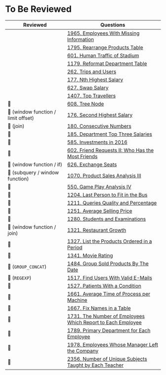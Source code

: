 # To Be Reviewed

| Reviewed                            | Questions                                                                          |
|-------------------------------------|------------------------------------------------------------------------------------|
|                                     | [1965. Employees With Missing Information](https://leetcode.com/problems/employees-with-missing-information/) |
|                                     | [1795. Rearrange Products Table](https://leetcode.com/problems/rearrange-products-table/) |
|                                     | [601. Human Traffic of Stadium](https://leetcode.com/problems/human-traffic-of-stadium/) |
|                                     | [1179. Reformat Department Table](https://leetcode.com/problems/reformat-department-table/) |
|                                     | [262. Trips and Users](https://leetcode.com/problems/trips-and-users/) |
|                                     | [177. Nth Highest Salary](https://leetcode.com/problems/nth-highest-salary/) |
|                                     | [627. Swap Salary](https://leetcode.com/problems/swap-salary/) |
|                                     | [1407. Top Travellers](https://leetcode.com/problems/top-travellers/) |
| 💙                                  | [608. Tree Node](https://leetcode.com/problems/tree-node/) |
| 🧡 (window function / limit offset) | [176. Second Highest Salary](https://leetcode.com/problems/second-highest-salary/) |
| 🧡 (join)                           | [180. Consecutive Numbers](https://leetcode.com/problems/consecutive-numbers/)     |
| 💙                                  | [185. Department Top Three Salaries](https://leetcode.com/problems/department-top-three-salaries/) |
| 💙                                  | [585. Investments in 2016](https://leetcode.com/problems/investments-in-2016/) |
| 💙                                  | [602. Friend Requests II: Who Has the Most Friends](https://leetcode.com/problems/friend-requests-ii-who-has-the-most-friends/) |
| 🧡 (window function / if)           | [626. Exchange Seats](https://leetcode.com/problems/exchange-seats/) |
| 🧡 (subquery / window function)     | [1070. Product Sales Analysis III](https://leetcode.com/problems/product-sales-analysis-iii/) |
| 💙                                  | [550. Game Play Analysis IV](https://leetcode.com/problems/game-play-analysis-iv/) |
| 💙                                  | [1204. Last Person to Fit in the Bus](https://leetcode.com/problems/last-person-to-fit-in-the-bus/) |
| 💙                                  | [1211. Queries Quality and Percentage](https://leetcode.com/problems/queries-quality-and-percentage/) |
| 💙                                  | [1251. Average Selling Price](https://leetcode.com/problems/average-selling-price/) |
| 💙                                  | [1280. Students and Examinations](https://leetcode.com/problems/students-and-examinations/) |
| 🧡 (window function / join)         | [1321. Restaurant Growth](https://leetcode.com/problems/restaurant-growth/) |
| 💙                                  | [1327. List the Products Ordered in a Period](https://leetcode.com/problems/list-the-products-ordered-in-a-period/) |
| 💙                                  | [1341. Movie Rating](https://leetcode.com/problems/movie-rating/) |
| 🧡 (`GROUP_CONCAT`)                 | [1484. Group Sold Products By The Date](https://leetcode.com/problems/group-sold-products-by-the-date/) |
| 🧡 (`REGEXP`)                       | [1517. Find Users With Valid E-Mails](https://leetcode.com/problems/find-users-with-valid-e-mails/) |
| 💙                                  | [1527. Patients With a Condition](https://leetcode.com/problems/patients-with-a-condition/) |
| 💙                                  | [1661. Average Time of Process per Machine](https://leetcode.com/problems/average-time-of-process-per-machine/) |
| 💙                                  | [1667. Fix Names in a Table](https://leetcode.com/problems/fix-names-in-a-table/) |
| 💙                                  | [1731. The Number of Employees Which Report to Each Employee](https://leetcode.com/problems/the-number-of-employees-which-report-to-each-employee/) |
| 💙                                  | [1789. Primary Department for Each Employee](https://leetcode.com/problems/primary-department-for-each-employee/) |
| 💙                                  | [1978. Employees Whose Manager Left the Company](https://leetcode.com/problems/employees-whose-manager-left-the-company/) |
| 💙                                  | [2356. Number of Unique Subjects Taught by Each Teacher](https://leetcode.com/problems/number-of-unique-subjects-taught-by-each-teacher/) |
